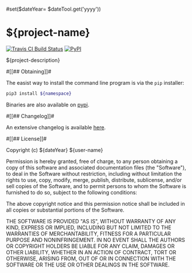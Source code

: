 #set($dateYear= $dateTool.get('yyyy'))
# ${project-name}

[![Travis CI Build Status][travis-badge]][travis-link]
[![PyPI][pypi-badge]][pypi-link]

${project-description}


#[[## Obtaining]]#

The easist way to install the command line program is via the `pip` installer:
```bash
pip3 install ${namespace}
```

Binaries are also available on [pypi].


#[[## Changelog]]#

An extensive changelog is available [here](CHANGELOG.md).


#[[## License]]#

Copyright (c) ${dateYear} ${user-name}

Permission is hereby granted, free of charge, to any person obtaining a copy of
this software and associated documentation files (the "Software"), to deal in
the Software without restriction, including without limitation the rights to
use, copy, modify, merge, publish, distribute, sublicense, and/or sell copies
of the Software, and to permit persons to whom the Software is furnished to do
so, subject to the following conditions:

The above copyright notice and this permission notice shall be included in all
copies or substantial portions of the Software.

THE SOFTWARE IS PROVIDED "AS IS", WITHOUT WARRANTY OF ANY KIND, EXPRESS OR
IMPLIED, INCLUDING BUT NOT LIMITED TO THE WARRANTIES OF MERCHANTABILITY,
FITNESS FOR A PARTICULAR PURPOSE AND NONINFRINGEMENT. IN NO EVENT SHALL THE
AUTHORS OR COPYRIGHT HOLDERS BE LIABLE FOR ANY CLAIM, DAMAGES OR OTHER
LIABILITY, WHETHER IN AN ACTION OF CONTRACT, TORT OR OTHERWISE, ARISING FROM,
OUT OF OR IN CONNECTION WITH THE SOFTWARE OR THE USE OR OTHER DEALINGS IN THE
SOFTWARE.


<!-- links -->
[travis-link]: https://travis-ci.org/${user}/${project}
[travis-badge]: https://travis-ci.org/${user}/${project}.svg?branch=master
[pypi]: https://pypi.org/project/${namespace}/
[pypi-link]: https://pypi.python.org/pypi/${namespace}
[pypi-badge]: https://img.shields.io/pypi/v/${namespace}.svg
